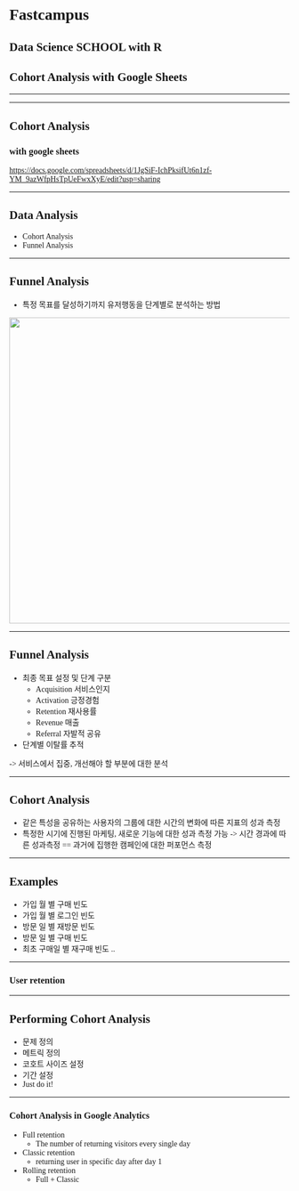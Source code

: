 # Fastcampus 
## Data Science  SCHOOL with R
## Cohort Analysis with Google Sheets

---
<!--
page_number: true
$size: A4
footer : fastcampus 데이터 분석 집중완성 스쿨(R), Wooyoung Choi, 2018
-->


---
## Cohort Analysis
### with google sheets
https://docs.google.com/spreadsheets/d/1JgSiF-IchPksifUt6n1zf-YM_9azWfpHsTpUeFwxXyE/edit?usp=sharing

---
## Data Analysis

- Cohort Analysis
- Funnel Analysis

---
## Funnel Analysis
- 특정 목표를 달성하기까지 유저행동을 단계별로 분석하는 방법

<img src="https://cdn.pixabay.com/photo/2017/11/13/07/34/infographic-2944842_960_720.png" height="550px">

---
## Funnel Analysis
- 최종 목표 설정 및 단계 구분
	- Acquisition 서비스인지
	- Activation 긍정경험
	- Retention 재사용률
	- Revenue 매출
	- Referral 자발적 공유
- 단계별 이탈률 추적

-> 서비스에서 집중, 개선해야 할 부분에 대한 분석

---
## Cohort Analysis
- 같은 특성을 공유하는 사용자의 그룹에 대한 시간의 변화에 따른 지표의 성과 측정
- 특정한 시기에 진행된 마케팅, 새로운 기능에 대한 성과 측정 가능
-> 시간 경과에 따른 성과측정 == 과거에 집행한 캠페인에 대한 퍼포먼스 측정

---
## Examples
- 가입 월 별 구매 빈도
- 가입 월 별 로그인 빈도
- 방문 일 별 재방문 빈도
- 방문 일 별 구매 빈도
- 최초 구매일 별 재구매 빈도
..

---
### User retention

---
## Performing Cohort Analysis
- 문제 정의
- 메트릭 정의
- 코호트 사이즈 설정
- 기간 설정
- Just do it!

---
### Cohort Analysis in Google Analytics

- Full retention
	- The number of returning visitors every single day
- Classic retention
	- returning user in specific day after day 1
- Rolling retention
	- Full + Classic



<link href="https://fonts.googleapis.com/css?family=Nanum+Gothic:400,800" rel="stylesheet">
<link rel='stylesheet' href='//cdn.jsdelivr.net/npm/hack-font@3.3.0/build/web/hack-subset.css'>

<style>
h1,h2,h3,h4,h5,h6,
p,li, dd, table > * > * {
font-family: 'Nanum Gothic', Gothic;
}
span, pre {
font-family: Hack, monospace;
}
</style>